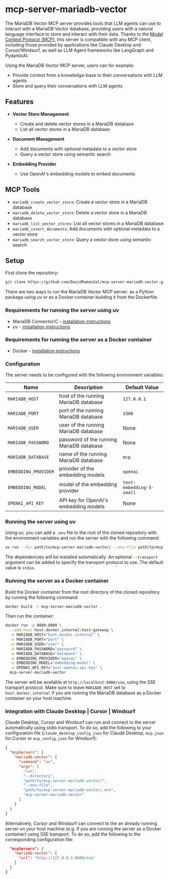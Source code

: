 # mcp-server-mariadb-vector

The MariaDB Vector MCP server provides tools that LLM agents can use to interact with a MariaDB Vector database, providing users with a natural language interface to store and interact with their data. Thanks to the [Model Context Protocol (MCP)](https://modelcontextprotocol.io/introduction), this server is compatible with any MCP client, including those provided by applications like Claude Desktop and Cursor/Windsurf, as well as LLM Agent frameworks like LangGraph and PydanticAI.

Using the MariaDB Vector MCP server, users can for example:

- Provide context from a knowledge-base to their conversations with LLM agents
- Store and query their conversations with LLM agents

## Features

- **Vector Store Management**

  - Create and delete vector stores in a MariaDB database
  - List all vector stores in a MariaDB database

- **Document Management**

  - Add documents with optional metadata to a vector store
  - Query a vector store using semantic search

- **Embedding Provider**

  - Use OpenAI's embedding models to embed documents

## MCP Tools

- `mariadb_create_vector_store`: Create a vector store in a MariaDB database
- `mariadb_delete_vector_store`: Delete a vector store in a MariaDB database
- `mariadb_list_vector_stores`: List all vector stores in a MariaDB database
- `mariadb_insert_documents`: Add documents with optional metadata to a vector store
- `mariadb_search_vector_store`: Query a vector store using semantic search

## Setup

First clone the repository:

```bash
git clone https://github.com/DavidRamosSal/mcp-server-mariadb-vector.git
```

There are two ways to run the MariaDB Vector MCP server: as a Python package using uv or as a Docker container building it from the Dockerfile.

### Requirements for running the server using uv

- MariaDB Connector/C - [installation instructions](https://mariadb.com/docs/server/connect/programming-languages/c/install)
- uv - [installation instructions](https://docs.astral.sh/uv/#installation)

### Requirements for running the server as a Docker container

- Docker - [installation instructions](https://docs.docker.com/get-docker/)

### Configuration

The server needs to be configured with the following environment variables:

| Name                 | Description                              | Default Value            |
| -------------------- | ---------------------------------------- | ------------------------ |
| `MARIADB_HOST`       | host of the running MariaDB database     | `127.0.0.1`              |
| `MARIADB_PORT`       | port of the running MariaDB database     | `3306`                   |
| `MARIADB_USER`       | user of the running MariaDB database     | None                     |
| `MARIADB_PASSWORD`   | password of the running MariaDB database | None                     |
| `MARIADB_DATABASE`   | name of the running MariaDB database     | `mcp`                    |
| `EMBEDDING_PROVIDER` | provider of the embedding models         | `openai`                 |
| `EMBEDDING_MODEL`    | model of the embedding provider          | `text-embedding-3-small` |
| `OPENAI_API_KEY`     | API key for OpenAI's embedding models    | None                     |

### Running the server using uv

Using uv, you can add a `.env` file to the root of the cloned repository with the environment variables and run the server with the following command:

```bash
uv run --dir path/to/mcp-server-mariadb-vector/ --env-file path/to/mcp-server-mariadb-vector/.env mcp_server_mariadb_vector
```

The dependencies will be installed automatically. An optional `--transport` argument can be added to specify the transport protocol to use. The default value is `stdio`.

### Running the server as a Docker container

Build the Docker container from the root directory of the cloned repository by running the following command:

```bash
docker build -t mcp-server-mariadb-vector .
```

Then run the container:

```bash
docker run -p 8000:8000 \
  --add-host host.docker.internal:host-gateway \
  -e MARIADB_HOST="host.docker.internal" \
  -e MARIADB_PORT="port" \
  -e MARIADB_USER="user" \
  -e MARIADB_PASSWORD="password" \
  -e MARIADB_DATABASE="database" \
  -e EMBEDDING_PROVIDER="openai" \
  -e EMBEDDING_MODEL="embedding-model" \
  -e OPENAI_API_KEY="your-openai-api-key" \
  mcp-server-mariadb-vector
```

The server will be available at `http://localhost:8000/sse`, using the SSE transport protocol. Make sure to leave `MARIADB_HOST` set to `host.docker.internal` if you are running the MariaDB database as a Docker container on your host machine.

### Integration with Claude Desktop | Cursor | Windsurf

Claude Desktop, Cursor and Windsurf can run and connect to the server automatically using stdio transport. To do so, add the following to your configuration file (`claude_desktop_config.json` for Claude Desktop, `mcp.json` for Cursor or `mcp_config.json` for Windsurf):

```json
{
  "mcpServers": {
    "mariadb-vector": {
      "command": "uv",
      "args": [
        "run",
        "--directory",
        "path/to/mcp-server-mariadb-vector/",
        "--env-file",
        "path/to/mcp-server-mariadb-vector/.env",
        "mcp-server-mariadb-vector"
      ]
    }
  }
}
```

Alternatively, Cursor and Windsurf can connect to the an already running server on your host machine (e.g. if you are running the server as a Docker container) using SSE transport. To do so, add the following to the corresponding configuration file:

```json
  "mcpServers": {
    "mariadb-vector": {
      "url": "http://127.0.0.1:8000/sse"
    }
  }
}
```
